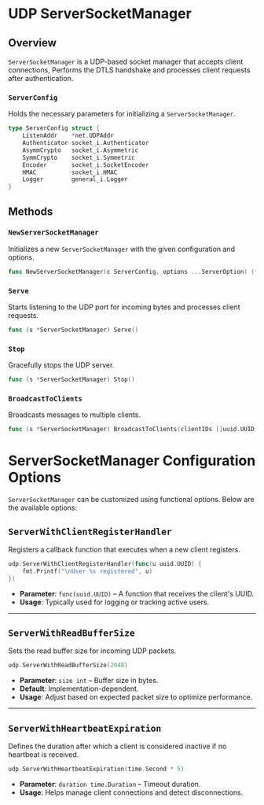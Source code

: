 # UDP ServerSocketManager

## Overview

`ServerSocketManager` is a UDP-based socket manager that accepts client connections, Performs the DTLS handshake and processes client requests after authentication.

### `ServerConfig`
Holds the necessary parameters for initializing a `ServerSocketManager`.

```go
type ServerConfig struct {
    ListenAddr    *net.UDPAddr
    Authenticator socket_i.Authenticator
    AsymmCrypto   socket_i.Asymmetric
    SymmCrypto    socket_i.Symmetric
    Encoder       socket_i.SocketEncoder
    HMAC          socket_i.HMAC
    Logger        general_i.Logger
}
```

## Methods

### `NewServerSocketManager`
Initializes a new `ServerSocketManager` with the given configuration and options.

```go
func NewServerSocketManager(c ServerConfig, options ...ServerOption) (*ServerSocketManager, error)
```

### `Serve`
Starts listening to the UDP port for incoming bytes and processes client requests.

```go
func (s *ServerSocketManager) Serve()
```

### `Stop`
Gracefully stops the UDP server.

```go
func (s *ServerSocketManager) Stop()
```


### `BroadcastToClients`
Broadcasts messages to multiple clients.

```go
func (s *ServerSocketManager) BroadcastToClients(clientIDs []uuid.UUID, typ byte, payload []byte)
```
# ServerSocketManager Configuration Options

`ServerSocketManager` can be customized using functional options. Below are the available options:

## `ServerWithClientRegisterHandler`
Registers a callback function that executes when a new client registers.

```go
udp.ServerWithClientRegisterHandler(func(u uuid.UUID) {
    fmt.Printf("\nUser %s registered", u)
})
```

- **Parameter**: `func(uuid.UUID)` – A function that receives the client's UUID.  
- **Usage**: Typically used for logging or tracking active users.

---

## `ServerWithReadBufferSize`
Sets the read buffer size for incoming UDP packets.

```go
udp.ServerWithReadBufferSize(2048)
```

- **Parameter**: `size int` – Buffer size in bytes.  
- **Default**: Implementation-dependent.  
- **Usage**: Adjust based on expected packet size to optimize performance.

---

## `ServerWithHeartbeatExpiration`
Defines the duration after which a client is considered inactive if no heartbeat is received.

```go
udp.ServerWithHeartbeatExpiration(time.Second * 5)
```

- **Parameter**: `duration time.Duration` – Timeout duration.  
- **Usage**: Helps manage client connections and detect disconnections.

